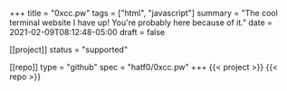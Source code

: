 +++
title = "0xcc.pw"
tags = ["html", "javascript"]
summary = "The cool terminal website I have up! You're probably here because of it."
date = 2021-02-09T08:12:48-05:00
draft = false

[[project]]
status = "supported"

[[repo]]
type = "github"
spec = "hatf0/0xcc.pw"
+++
{{< project >}}
{{< repo >}}
